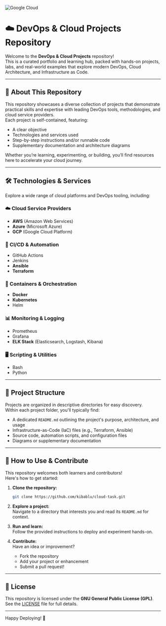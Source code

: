 ![Google Cloud](https://img.shields.io/badge/Google%20Cloud-4285F4?style=for-the-badge&logo=google-cloud&logoColor=white)

# ☁️ DevOps & Cloud Projects Repository

Welcome to the **DevOps & Cloud Projects** repository!  
This is a curated portfolio and learning hub, packed with hands-on projects, labs, and real-world examples that explore modern DevOps, Cloud Architecture, and Infrastructure as Code.

---

## 🚀 About This Repository

This repository showcases a diverse collection of projects that demonstrate practical skills and expertise with leading DevOps tools, methodologies, and cloud service providers.  
Each project is self-contained, featuring:

- A clear objective
- Technologies and services used
- Step-by-step instructions and/or runnable code
- Supplementary documentation and architecture diagrams

Whether you’re learning, experimenting, or building, you’ll find resources here to accelerate your cloud journey.

---

## 🛠️ Technologies & Services

Explore a wide range of cloud platforms and DevOps tooling, including:

### ☁️ Cloud Service Providers
- **AWS** (Amazon Web Services)
- **Azure** (Microsoft Azure)
- **GCP** (Google Cloud Platform)

### 🔄 CI/CD & Automation
- GitHub Actions
- Jenkins
- **Ansible**
- **Terraform**

### 🐳 Containers & Orchestration
- **Docker**
- **Kubernetes**
- Helm

### 📊 Monitoring & Logging
- Prometheus
- Grafana
- **ELK Stack** (Elasticsearch, Logstash, Kibana)

### 🖥️ Scripting & Utilities
- Bash
- Python

---

## 📂 Project Structure

Projects are organized in descriptive directories for easy discovery.  
Within each project folder, you'll typically find:

- A dedicated `README.md` outlining the project's purpose, architecture, and usage
- Infrastructure-as-Code (IaC) files (e.g., Terraform, Ansible)
- Source code, automation scripts, and configuration files
- Diagrams or supplementary documentation

---

## 🤝 How to Use & Contribute

This repository welcomes both learners and contributors!  
Here's how to get started:

1. **Clone the repository:**  
   ```sh
   git clone https://github.com/kibablu/cloud-task.git
   ```

2. **Explore a project:**  
   Navigate to a directory that interests you and read its `README.md` for context.

3. **Run and learn:**  
   Follow the provided instructions to deploy and experiment hands-on.

4. **Contribute:**  
   Have an idea or improvement?  
   - Fork the repository
   - Add your project or enhancement
   - Submit a pull request!

---

## 📄 License

This repository is licensed under the **GNU General Public License (GPL)**.  
See the [LICENSE](LICENSE) file for full details.

---

Happy Deploying! 🚀